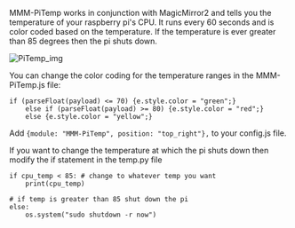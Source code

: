MMM-PiTemp works in conjunction with MagicMirror2 and tells you the temperature of your raspberry pi's CPU. It runs every 60 seconds and is color coded based on the temperature. If the temperature is ever greater than 85 degrees then the pi shuts down.

![PiTemp_img](https://github.com/ckoutavas/MMM-PiTemp/blob/master/PiTemp.png)



You can change the color coding for the temperature ranges in the MMM-PiTemp.js file:
```
if (parseFloat(payload) <= 70) {e.style.color = "green";}
	else if (parseFloat(payload) >= 80) {e.style.color = "red";}
	else {e.style.color = "yellow";}
```

Add `{module: "MMM-PiTemp", position: "top_right"},` to your config.js file.

If you want to change the temperature at which the pi shuts down then modify the if statement in the temp.py file
```
if cpu_temp < 85: # change to whatever temp you want
    print(cpu_temp)

# if temp is greater than 85 shut down the pi
else:
    os.system("sudo shutdown -r now")
```

